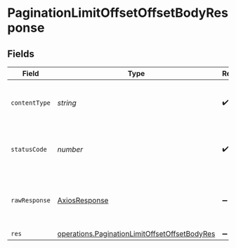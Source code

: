 # PaginationLimitOffsetOffsetBodyResponse


## Fields

| Field                                                                                                          | Type                                                                                                           | Required                                                                                                       | Description                                                                                                    |
| -------------------------------------------------------------------------------------------------------------- | -------------------------------------------------------------------------------------------------------------- | -------------------------------------------------------------------------------------------------------------- | -------------------------------------------------------------------------------------------------------------- |
| `contentType`                                                                                                  | *string*                                                                                                       | :heavy_check_mark:                                                                                             | HTTP response content type for this operation                                                                  |
| `statusCode`                                                                                                   | *number*                                                                                                       | :heavy_check_mark:                                                                                             | HTTP response status code for this operation                                                                   |
| `rawResponse`                                                                                                  | [AxiosResponse](https://axios-http.com/docs/res_schema)                                                        | :heavy_minus_sign:                                                                                             | Raw HTTP response; suitable for custom response parsing                                                        |
| `res`                                                                                                          | [operations.PaginationLimitOffsetOffsetBodyRes](../../models/operations/paginationlimitoffsetoffsetbodyres.md) | :heavy_minus_sign:                                                                                             | OK                                                                                                             |